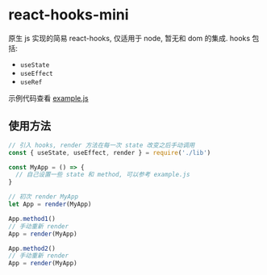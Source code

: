 # react-hooks-mini

原生 js 实现的简易 react-hooks, 仅适用于 node, 暂无和 dom 的集成. hooks 包括:
- `useState`
- `useEffect`
- `useRef`

示例代码查看 [example.js](/example.js)

## 使用方法

```javascript
// 引入 hooks, render 方法在每一次 state 改变之后手动调用
const { useState, useEffect, render } = require('./lib')

const MyApp = () => {
  // 自己设置一些 state 和 method, 可以参考 example.js 
}

// 初次 render MyApp
let App = render(MyApp)

App.method1()
// 手动重新 render
App = render(MyApp)

App.method2()
// 手动重新 render
App = render(MyApp)
```
